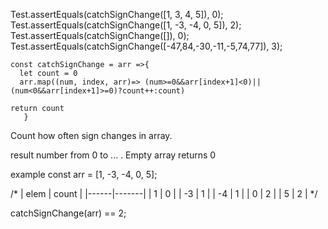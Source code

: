 Test.assertEquals(catchSignChange([1, 3, 4, 5]), 0);
Test.assertEquals(catchSignChange([1, -3, -4, 0, 5]), 2);
Test.assertEquals(catchSignChange([]), 0);
Test.assertEquals(catchSignChange([-47,84,-30,-11,-5,74,77]), 3);



```
const catchSignChange = arr =>{
  let count = 0
  arr.map((num, index, arr)=> (num>=0&&arr[index+1]<0)||(num<0&&arr[index+1]>=0)?count++:count)

return count
   }
```

Count how often sign changes in array.

result
number from 0 to ... . Empty array returns 0

example
const arr = [1, -3, -4, 0, 5];

/*
| elem | count |
|------|-------|
|  1   |  0    |
| -3   |  1    |
| -4   |  1    |
|  0   |  2    |
|  5   |  2    |
*/

catchSignChange(arr) == 2;
